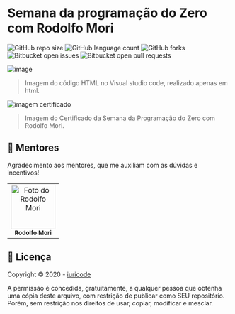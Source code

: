 # Semana da programação do Zero com Rodolfo Mori


![GitHub repo size](https://img.shields.io/github/repo-size/iuricode/README-template?style=for-the-badge)
![GitHub language count](https://img.shields.io/github/languages/count/iuricode/README-template?style=for-the-badge)
![GitHub forks](https://img.shields.io/github/forks/iuricode/README-template?style=for-the-badge)
![Bitbucket open issues](https://img.shields.io/bitbucket/issues/iuricode/README-template?style=for-the-badge)
![Bitbucket open pull requests](https://img.shields.io/bitbucket/pr-raw/iuricode/README-template?style=for-the-badge)

![image](https://user-images.githubusercontent.com/95030203/155033133-f0e870e6-e5b2-4143-ae9e-c4c72d76111d.png)

> Imagem do código HTML no Visual studio code, realizado apenas em html.

![imagem certificado](https://user-images.githubusercontent.com/95030203/155032918-74f9a16c-ad73-4df6-99ad-07f602855ed9.jpeg)

>Imagem do Certificado da Semana da Programação do Zero com Rodolfo Mori.

## 🤝 Mentores

Agradecimento aos mentores, que me auxiliam com as dúvidas e incentivos!

<table>
  <tr>
    <td align="center">
      <a href="#">
        <img src="https://user-images.githubusercontent.com/95030203/155012879-fc6991b4-5357-4675-9ef5-1dd56f795265.png" width="100px;" alt="Foto do Rodolfo Mori"/><br>
        <sub>
          <b>Rodolfo Mori</b>
        </sub>
      </a>
    </td>
    </table>
    
## 📝 Licença
Copyright © 2020 - [iuricode](https://github.com/iuricode)

A permissão é concedida, gratuitamente, a qualquer pessoa que obtenha uma cópia deste arquivo, com restrição de publicar como SEU repositório. Porém, sem restrição nos direitos de usar, copiar, modificar e mesclar.
